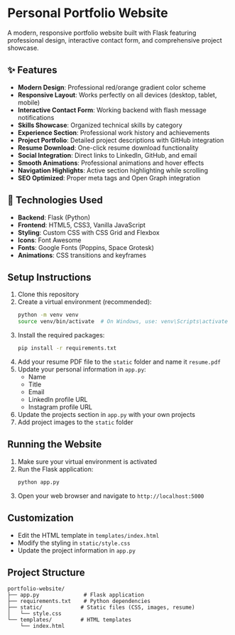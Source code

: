 # Personal Portfolio Website

A modern, responsive portfolio website built with Flask featuring professional design, interactive contact form, and comprehensive project showcase.

## ✨ Features

- **Modern Design**: Professional red/orange gradient color scheme
- **Responsive Layout**: Works perfectly on all devices (desktop, tablet, mobile)
- **Interactive Contact Form**: Working backend with flash message notifications
- **Skills Showcase**: Organized technical skills by category
- **Experience Section**: Professional work history and achievements
- **Project Portfolio**: Detailed project descriptions with GitHub integration
- **Resume Download**: One-click resume download functionality
- **Social Integration**: Direct links to LinkedIn, GitHub, and email
- **Smooth Animations**: Professional animations and hover effects
- **Navigation Highlights**: Active section highlighting while scrolling
- **SEO Optimized**: Proper meta tags and Open Graph integration

## 🚀 Technologies Used

- **Backend**: Flask (Python)
- **Frontend**: HTML5, CSS3, Vanilla JavaScript
- **Styling**: Custom CSS with CSS Grid and Flexbox
- **Icons**: Font Awesome
- **Fonts**: Google Fonts (Poppins, Space Grotesk)
- **Animations**: CSS transitions and keyframes

## Setup Instructions

1. Clone this repository
2. Create a virtual environment (recommended):
   ```bash
   python -m venv venv
   source venv/bin/activate  # On Windows, use: venv\Scripts\activate
   ```
3. Install the required packages:
   ```bash
   pip install -r requirements.txt
   ```
4. Add your resume PDF file to the `static` folder and name it `resume.pdf`
5. Update your personal information in `app.py`:
   - Name
   - Title
   - Email
   - LinkedIn profile URL
   - Instagram profile URL
6. Update the projects section in `app.py` with your own projects
7. Add project images to the `static` folder

## Running the Website

1. Make sure your virtual environment is activated
2. Run the Flask application:
   ```bash
   python app.py
   ```
3. Open your web browser and navigate to `http://localhost:5000`

## Customization

- Edit the HTML template in `templates/index.html`
- Modify the styling in `static/style.css`
- Update the project information in `app.py`

## Project Structure

```
portfolio-website/
├── app.py              # Flask application
├── requirements.txt    # Python dependencies
├── static/            # Static files (CSS, images, resume)
│   └── style.css
└── templates/         # HTML templates
    └── index.html
``` 